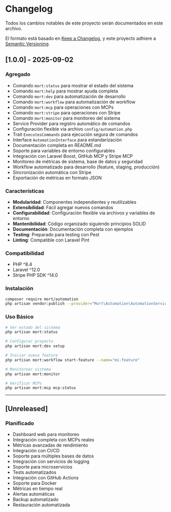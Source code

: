 # Changelog

Todos los cambios notables de este proyecto serán documentados en este archivo.

El formato está basado en [Keep a Changelog](https://keepachangelog.com/es-ES/1.0.0/),
y este proyecto adhiere a [Semantic Versioning](https://semver.org/spec/v2.0.0.html).

## [1.0.0] - 2025-09-02

### Agregado
- Comando `mort:status` para mostrar el estado del sistema
- Comando `mort:help` para mostrar ayuda completa
- Comando `mort:dev` para automatización de desarrollo
- Comando `mort:workflow` para automatización de workflow
- Comando `mort:mcp` para operaciones con MCPs
- Comando `mort:stripe` para operaciones con Stripe
- Comando `mort:monitor` para monitoreo del sistema
- Service Provider para registro automático de comandos
- Configuración flexible via archivo `config/automation.php`
- Trait `ExecutesCommands` para ejecución segura de comandos
- Interface `AutomationInterface` para estandarización
- Documentación completa en README.md
- Soporte para variables de entorno configurables
- Integración con Laravel Boost, GitHub MCP y Stripe MCP
- Monitoreo de métricas de sistema, base de datos y seguridad
- Workflow automatizado para desarrollo (feature, staging, producción)
- Sincronización automática con Stripe
- Exportación de métricas en formato JSON

### Características
- **Modularidad**: Componentes independientes y reutilizables
- **Extensibilidad**: Fácil agregar nuevos comandos
- **Configurabilidad**: Configuración flexible via archivos y variables de entorno
- **Mantenibilidad**: Código organizado siguiendo principios SOLID
- **Documentación**: Documentación completa con ejemplos
- **Testing**: Preparado para testing con Pest
- **Linting**: Compatible con Laravel Pint

### Compatibilidad
- PHP ^8.4
- Laravel ^12.0
- Stripe PHP SDK ^14.0

### Instalación
```bash
composer require mort/automation
php artisan vendor:publish --provider="Mort\Automation\AutomationServiceProvider" --tag="config"
```

### Uso Básico
```bash
# Ver estado del sistema
php artisan mort:status

# Configurar proyecto
php artisan mort:dev setup

# Iniciar nueva feature
php artisan mort:workflow start-feature --name="mi-feature"

# Monitorear sistema
php artisan mort:monitor

# Verificar MCPs
php artisan mort:mcp mcp-status
```

---

## [Unreleased]

### Planificado
- Dashboard web para monitoreo
- Integración completa con MCPs reales
- Métricas avanzadas de rendimiento
- Integración con CI/CD
- Soporte para múltiples bases de datos
- Integración con servicios de logging
- Soporte para microservicios
- Tests automatizados
- Integración con GitHub Actions
- Soporte para Docker
- Métricas en tiempo real
- Alertas automáticas
- Backup automatizado
- Restauración automatizada
